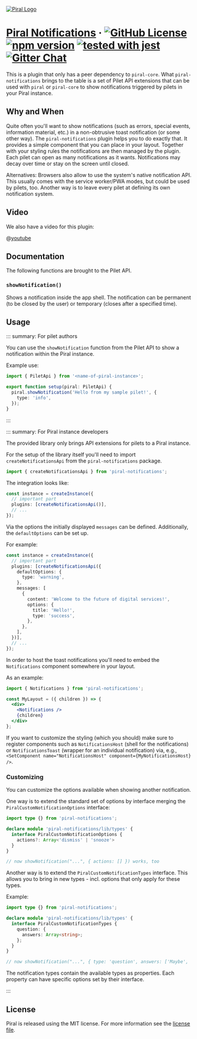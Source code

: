 [![Piral Logo](https://github.com/smapiot/piral/raw/main/docs/assets/logo.png)](https://piral.io)

# [Piral Notifications](https://piral.io) &middot; [![GitHub License](https://img.shields.io/badge/license-MIT-blue.svg)](https://github.com/smapiot/piral/blob/main/LICENSE) [![npm version](https://img.shields.io/npm/v/piral-notifications.svg?style=flat)](https://www.npmjs.com/package/piral-notifications) [![tested with jest](https://img.shields.io/badge/tested_with-jest-99424f.svg)](https://jestjs.io) [![Gitter Chat](https://badges.gitter.im/gitterHQ/gitter.png)](https://gitter.im/piral-io/community)

This is a plugin that only has a peer dependency to `piral-core`. What `piral-notifications` brings to the table is a set of Pilet API extensions that can be used with `piral` or `piral-core` to show notifications triggered by pilets in your Piral instance.

## Why and When

Quite often you'll want to show notifications (such as errors, special events, information material, etc.) in a non-obtrusive toast notification (or some other way). The `piral-notifications` plugin helps you to do exactly that. It provides a simple component that you can place in your layout. Together with your styling rules the notifications are then managed by the plugin. Each pilet can open as many notifications as it wants. Notifications may decay over time or stay on the screen until closed.

Alternatives: Browsers also allow to use the system's native notification API. This usually comes with the service worker/PWA modes, but could be used by pilets, too. Another way is to leave every pilet at defining its own notification system.

## Video

We also have a video for this plugin:

@[youtube](https://youtu.be/zpipf0qrDA4)

## Documentation

The following functions are brought to the Pilet API.

### `showNotification()`

Shows a notification inside the app shell. The notification can be permanent (to be closed by the user) or temporary (closes after a specified time).

## Usage

::: summary: For pilet authors

You can use the `showNotification` function from the Pilet API to show a notification within the Piral instance.

Example use:

```ts
import { PiletApi } from '<name-of-piral-instance>';

export function setup(piral: PiletApi) {
  piral.showNotification('Hello from my sample pilet!', {
    type: 'info',
  });
}
```

:::

::: summary: For Piral instance developers

The provided library only brings API extensions for pilets to a Piral instance.

For the setup of the library itself you'll need to import `createNotificationsApi` from the `piral-notifications` package.

```ts
import { createNotificationsApi } from 'piral-notifications';
```

The integration looks like:

```ts
const instance = createInstance({
  // important part
  plugins: [createNotificationsApi()],
  // ...
});
```

Via the options the initially displayed `messages` can be defined. Additionally, the `defaultOptions` can be set up.

For example:

```ts
const instance = createInstance({
  // important part
  plugins: [createNotificationsApi({
    defaultOptions: {
      type: 'warning',
    },
    messages: [
      {
        content: 'Welcome to the future of digital services!',
        options: {
          title: 'Hello!',
          type: 'success',
        },
      },
    ],
  })],
  // ...
});
```

In order to host the toast notifications you'll need to embed the `Notifications` component somewhere in your layout.

As an example:

```jsx
import { Notifications } from 'piral-notifications';

const MyLayout = ({ children }) => {
  <div>
    <Notifications />
    {children}
  </div>
};
```

If you want to customize the styling (which you should) make sure to register components such as `NotificationsHost` (shell for the notifications) or `NotificationsToast` (wrapper for an individual notification) via, e.g., `<SetComponent name="NotificationsHost" component={MyNotificationsHost} />`.

### Customizing

You can customize the options available when showing another notification.

One way is to extend the standard set of options by interface merging the `PiralCustomNotificationOptions` interface:

```ts
import type {} from 'piral-notifications';

declare module 'piral-notifications/lib/types' {
  interface PiralCustomNotificationOptions {
    actions?: Array<'dismiss' | 'snooze'>
  }
}

// now showNotification("...", { actions: [] }) works, too
```

Another way is to extend the `PiralCustomNotificationTypes` interface. This allows you to bring in new types - incl. options that only apply for these types.

Example:

```ts
import type {} from 'piral-notifications';

declare module 'piral-notifications/lib/types' {
  interface PiralCustomNotificationTypes {
    question: {
      answers: Array<string>;
    };
  }
}

// now showNotification("...", { type: 'question', answers: ['Maybe', 'Definitely'] }) works, too
```

The notification types contain the available types as properties. Each property can have specific options set by their interface.

:::

## License

Piral is released using the MIT license. For more information see the [license file](./LICENSE).
